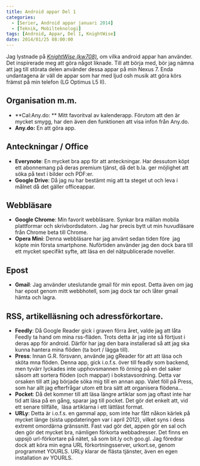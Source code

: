 ```yaml
---
title: Android appar Del 1
categories:
  - [Serier, Android appar januari 2014]
  - [Teknik, Mobilteknologi]
tags: [Android, Appar, Del I, KnightWise]
date: 2014/01/25 08:00:00
---
```

Jag lystnade på *[KnightWise (kw708)](https://uk.chle.se/2JuwHlc)*, om vilka android appar han använder. Det inspirerade meg att göra något liknade. Till att börja med, bör jag nämna att jag till störata delen använder dessa appar på min Nexus 7. Enda undantagena är väll de appar som har med ljud osh musik att göra körs främst på min telefon (LG Optimus L5 II).

## **Organisation m.m.**

  * **Cal:Any.do: ** Mitt favoritval av kalenderapp. Förutom att den är mycket smygg, har den även den funktionen att visa infon från Any.do.
  * **Any.do:** En att göra app.

## Anteckningar / Office

  * **Everynote**: En mycket bra app för att anteckningar. Har dessutom köpt ett abonnemang på deras premium tjänst, då det b.la. ger möjlighet att söka på text i bilder och PDF:er.
  * **Google Drive**: Då jag nu har bestämt mig att ta steget ut och leva i målnet då det gäller officeappar. 

## Webbläsare

  * **Google Chrome**: Min favorit webbläsare. Synkar bra mällan mobila plattformar och skrivbordsdatorn. Jag har precis bytt ut min huvudläsare från Chrome beta till Chrome.
  * **Opera Mini**: Denna webbläsare har jag använt sedan tiden före  jag köpte min första smartphone. Nuförtiden använder jag den dock bara till ett mycket specifikt syfte, att läsa en del nätpublicerade noveller.

## Epost

  * **Gmail**: Jag använder uteslutande gmail för min epost. Detta även om jag har epost genom mitt webbhotell, som jag dock tar och låter gmail hämta och lagra.

## RSS, artikelläsning och adressförkortare.

  * **Feedly**: Då Google Reader gick i graven förra året, valde jag att låta Feedly ta hand om mina rss-fläden. Trots detta är jag inte så förtjust i deras app för android. Därför har jag den bara installerad så att jag ska kunna hantera mina flöden (ta bort / lägga till).
  * **Press**: Innan G.R. försvann, använde jag gReader för att att läsa och sköta mna flöden. Denna app, gick i.o.f.s. över till feadly som backend, men tyvärr lyckades inte upphovsmannen fö örning på en del saker såsom att sortera flöden (och mappar) i bokstavsordning. Detta var orsaken till att jag började söka mig till en annan app. Valet föll på Press, som har allt jag efterfrågar utom ett bra sätt att organisera flödena...
  * **Pocket**: Då det kommer till att läsa längre artiklar som jag oftast inte har tid att läsa på en gång, sparar jag till pocket. Det gör det enkelt att, vid ett senare tillfälle,  läsa artiklarna i ett lättläst format.
  * **URLy**: Detta är i.o.f.s. en gammal app, som inte har fått nåkon kärlek på mycket länge (sista uppdateringen var i april 2012), vilket syns i dess extremt omordärna gränssnitt. Fast vad gör det, appen gör en sal och den gör det mycket bra, nämligen förkorta webbadresser. Det finns en uppsjö url-förkortare på nätet, så som bit.ly och goo.gl. Jag föredrar dock att köra min egna URL förkortningsserver, urkort.se, genom programmet YOURLS. URLy klarar de flästa tjänster, även en egen installation av YOURLS.
